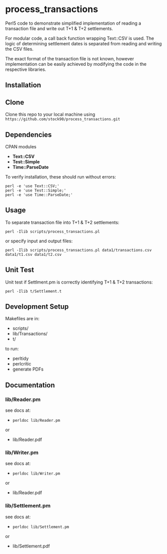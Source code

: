 # process_transactions

Perl5 code to demonstrate simplified implementation of reading a transaction file and write out T+1 & T+2 settlements.

For modular code, a call back function wrapping Text::CSV is used. The logic of determining settlement dates is separated from reading and writing the CSV files.

The exact format of the transaction file is not known, however implementation can be easily achieved by modifying the code in the respective libraries.

## Installation

## Clone

Clone this repo to your local machine using `https://github.com/stock90/process_transactions.git`

## Dependencies

CPAN modules

  * **Text::CSV**
  * **Test::Simple**
  * **Time::ParseDate**

To verify installation, these should run without errors:

```shell
perl -e 'use Text::CSV;'
perl -e 'use Test::Simple;'
perl -e 'use Time::ParseDate;'
```

## Usage

To separate transaction file into T+1 & T+2 settlements:

```shell
perl -Ilib scripts/process_transactions.pl
```

or specify input and output files:

```shell
perl -Ilib scripts/process_transactions.pl data1/transactions.csv data1/t1.csv data1/t2.csv
```

## Unit Test

Unit test if Settlment.pm is correctly identifying T+1 & T+2 transactions:

```shell
perl -Ilib t/Settlement.t
```

## Development Setup

Makefiles are in:

  * scripts/
  * lib/Transactions/
  * t/
 
to run:

  * perltidy
  * perlcritic
  * generate PDFs


## Documentation

### lib/Reader.pm
see docs at:

  * `perldoc lib/Reader.pm`

or

  * lib/Reader.pdf

### lib/Writer.pm
see docs at:

  * `perldoc lib/Writer.pm`

or

  * lib/Reader.pdf


### lib/Settlement.pm
see docs at:

  * `perldoc lib/Settlement.pm`

or

  * lib/Settlement.pdf


